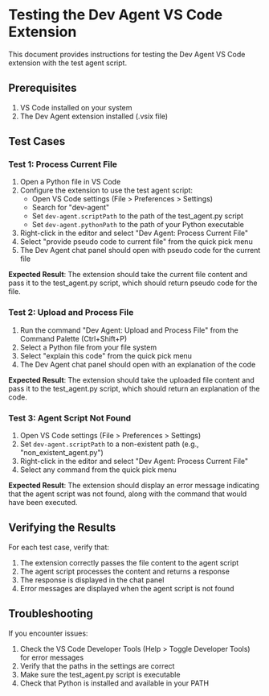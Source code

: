 # Testing the Dev Agent VS Code Extension

This document provides instructions for testing the Dev Agent VS Code extension with the test agent script.

## Prerequisites

1. VS Code installed on your system
2. The Dev Agent extension installed (.vsix file)

## Test Cases

### Test 1: Process Current File

1. Open a Python file in VS Code
2. Configure the extension to use the test agent script:
   - Open VS Code settings (File > Preferences > Settings)
   - Search for "dev-agent"
   - Set `dev-agent.scriptPath` to the path of the test_agent.py script
   - Set `dev-agent.pythonPath` to the path of your Python executable
3. Right-click in the editor and select "Dev Agent: Process Current File"
4. Select "provide pseudo code to current file" from the quick pick menu
5. The Dev Agent chat panel should open with pseudo code for the current file

**Expected Result**: The extension should take the current file content and pass it to the test_agent.py script, which should return pseudo code for the file.

### Test 2: Upload and Process File

1. Run the command "Dev Agent: Upload and Process File" from the Command Palette (Ctrl+Shift+P)
2. Select a Python file from your file system
3. Select "explain this code" from the quick pick menu
4. The Dev Agent chat panel should open with an explanation of the code

**Expected Result**: The extension should take the uploaded file content and pass it to the test_agent.py script, which should return an explanation of the code.

### Test 3: Agent Script Not Found

1. Open VS Code settings (File > Preferences > Settings)
2. Set `dev-agent.scriptPath` to a non-existent path (e.g., "non_existent_agent.py")
3. Right-click in the editor and select "Dev Agent: Process Current File"
4. Select any command from the quick pick menu

**Expected Result**: The extension should display an error message indicating that the agent script was not found, along with the command that would have been executed.

## Verifying the Results

For each test case, verify that:

1. The extension correctly passes the file content to the agent script
2. The agent script processes the content and returns a response
3. The response is displayed in the chat panel
4. Error messages are displayed when the agent script is not found

## Troubleshooting

If you encounter issues:

1. Check the VS Code Developer Tools (Help > Toggle Developer Tools) for error messages
2. Verify that the paths in the settings are correct
3. Make sure the test_agent.py script is executable
4. Check that Python is installed and available in your PATH